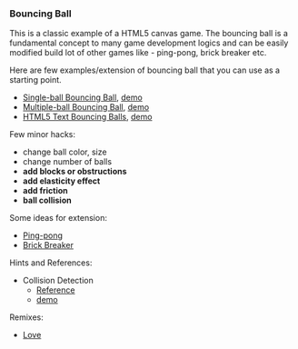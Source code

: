 ### Bouncing Ball

This is a classic example of a HTML5 canvas game. The bouncing ball is a fundamental concept to many game development logics and can be easily modified build lot of other games like - ping-pong, brick breaker etc.

Here are few examples/extension of bouncing ball that you can use as a starting point.

- [Single-ball Bouncing Ball][single], [demo][demo1]
- [Multiple-ball Bouncing Ball][multiple], [demo][demo2]
- [HTML5 Text Bouncing Balls][text], [demo][demo3]

Few minor hacks:

- change ball color, size
- change number of balls
- __add blocks or obstructions__
- __add elasticity effect__
- __add friction__
- __ball collision__ 

Some ideas for extension:

- [Ping-pong][pong]
- [Brick Breaker][brick-breaker]

Hints and References:

- Collision Detection
	- [Reference][col_ref1] 
    - [demo][collision]

Remixes:
- [Love][remix1] 

[single]: https://github.com/prashishh/bouncing-ball-html5/tree/master/Bouncing%20Ball/single-ball
[multiple]: https://github.com/prashishh/bouncing-ball-html5/tree/master/Bouncing%20Ball/multiple-balls
[text]: https://github.com/prashishh/bouncing-ball-html5/tree/master/Bouncing%20Ball/text-bouncing-balls
[pong]: http://en.wikipedia.org/wiki/Pong#Gameplay
[brick-breaker]: http://taptitude.wikia.com/wiki/Brick_Breaker
[collision]: https://developer.mozilla.org/ru/demos/detail/modeling-elastic-collisions-w-html5-and-javascript
[col_ref1]: http://blog.shameerc.com/2011/10/simple-html5-canvas-game.html
[demo1]: http://prashishh.github.io/bouncing-ball-html5/Bouncing%20Ball/single-ball/index.html
[demo2]: http://prashishh.github.io/bouncing-ball-html5/Bouncing%20Ball/multiple-balls/index.html
[demo3]: http://prashishh.github.io/bouncing-ball-html5/Bouncing%20Ball/text-bouncing-balls/index.html
[remix1]: http://prashishh.github.io/bouncing-ball-html5/Bouncing%20Ball/text-bouncing-balls/Remixes/love/index.html